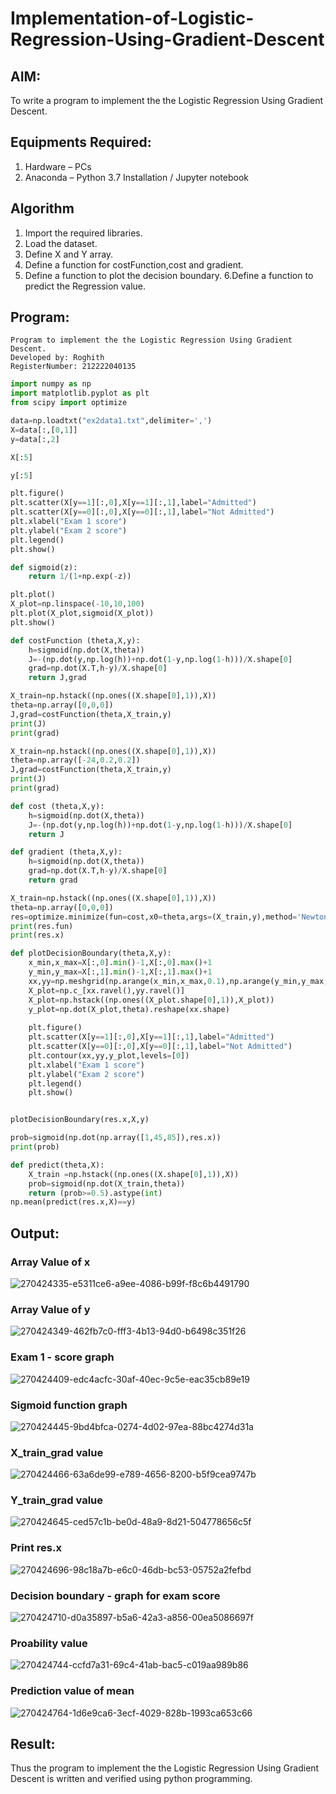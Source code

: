 # Implementation-of-Logistic-Regression-Using-Gradient-Descent

## AIM:
To write a program to implement the the Logistic Regression Using Gradient Descent.

## Equipments Required:
1. Hardware – PCs
2. Anaconda – Python 3.7 Installation / Jupyter notebook

## Algorithm
1. Import the required libraries.
2. Load the dataset.
3. Define X and Y array.
4. Define a function for costFunction,cost and gradient.
5. Define a function to plot the decision boundary. 6.Define a function to predict the 
   Regression value.

## Program:
```
Program to implement the the Logistic Regression Using Gradient Descent.
Developed by: Roghith
RegisterNumber: 212222040135
```
```PYTHON
import numpy as np
import matplotlib.pyplot as plt
from scipy import optimize

data=np.loadtxt("ex2data1.txt",delimiter=',')
X=data[:,[0,1]]
y=data[:,2]

X[:5]

y[:5]

plt.figure()
plt.scatter(X[y==1][:,0],X[y==1][:,1],label="Admitted")
plt.scatter(X[y==0][:,0],X[y==0][:,1],label="Not Admitted")
plt.xlabel("Exam 1 score")
plt.ylabel("Exam 2 score")
plt.legend()
plt.show()

def sigmoid(z):
    return 1/(1+np.exp(-z))

plt.plot()
X_plot=np.linspace(-10,10,100)
plt.plot(X_plot,sigmoid(X_plot))
plt.show()

def costFunction (theta,X,y):
    h=sigmoid(np.dot(X,theta))
    J=-(np.dot(y,np.log(h))+np.dot(1-y,np.log(1-h)))/X.shape[0]
    grad=np.dot(X.T,h-y)/X.shape[0]
    return J,grad

X_train=np.hstack((np.ones((X.shape[0],1)),X))
theta=np.array([0,0,0])
J,grad=costFunction(theta,X_train,y)
print(J)
print(grad)

X_train=np.hstack((np.ones((X.shape[0],1)),X))
theta=np.array([-24,0.2,0.2])
J,grad=costFunction(theta,X_train,y)
print(J)
print(grad)

def cost (theta,X,y):
    h=sigmoid(np.dot(X,theta))
    J=-(np.dot(y,np.log(h))+np.dot(1-y,np.log(1-h)))/X.shape[0]
    return J

def gradient (theta,X,y):
    h=sigmoid(np.dot(X,theta))
    grad=np.dot(X.T,h-y)/X.shape[0]
    return grad

X_train=np.hstack((np.ones((X.shape[0],1)),X))
theta=np.array([0,0,0])
res=optimize.minimize(fun=cost,x0=theta,args=(X_train,y),method='Newton-CG',jac=gradient)
print(res.fun)
print(res.x)

def plotDecisionBoundary(theta,X,y):
    x_min,x_max=X[:,0].min()-1,X[:,0].max()+1
    y_min,y_max=X[:,1].min()-1,X[:,1].max()+1
    xx,yy=np.meshgrid(np.arange(x_min,x_max,0.1),np.arange(y_min,y_max,0.1))
    X_plot=np.c_[xx.ravel(),yy.ravel()]
    X_plot=np.hstack((np.ones((X_plot.shape[0],1)),X_plot))
    y_plot=np.dot(X_plot,theta).reshape(xx.shape)
    
    plt.figure()
    plt.scatter(X[y==1][:,0],X[y==1][:,1],label="Admitted")
    plt.scatter(X[y==0][:,0],X[y==0][:,1],label="Not Admitted")
    plt.contour(xx,yy,y_plot,levels=[0])
    plt.xlabel("Exam 1 score")
    plt.ylabel("Exam 2 score")
    plt.legend()
    plt.show()


plotDecisionBoundary(res.x,X,y)

prob=sigmoid(np.dot(np.array([1,45,85]),res.x))
print(prob)

def predict(theta,X):
    X_train =np.hstack((np.ones((X.shape[0],1)),X))
    prob=sigmoid(np.dot(X_train,theta))
    return (prob>=0.5).astype(int)
np.mean(predict(res.x,X)==y)
```

## Output:


### Array Value of x
![270424335-e5311ce6-a9ee-4086-b99f-f8c6b4491790](https://github.com/Aravindsamy04/-Implementation-of-Logistic-Regression-Using-Gradient-Descent/assets/113497037/31d7595e-6917-4947-9b85-57c76077ae8b)


### Array Value of y
![270424349-462fb7c0-fff3-4b13-94d0-b6498c351f26](https://github.com/Aravindsamy04/-Implementation-of-Logistic-Regression-Using-Gradient-Descent/assets/113497037/c2b015c4-bf8d-453a-9223-6fea036e2e63)

### Exam 1 - score graph
![270424409-edc4acfc-30af-40ec-9c5e-eac35cb89e19](https://github.com/Aravindsamy04/-Implementation-of-Logistic-Regression-Using-Gradient-Descent/assets/113497037/09398a80-bad6-4afc-b800-d92a48b4fe45)

### Sigmoid function graph
![270424445-9bd4bfca-0274-4d02-97ea-88bc4274d31a](https://github.com/Aravindsamy04/-Implementation-of-Logistic-Regression-Using-Gradient-Descent/assets/113497037/5e2f7ba6-88af-444d-a04e-c1063d70a6b9)

### X_train_grad value

![270424466-63a6de99-e789-4656-8200-b5f9cea9747b](https://github.com/Aravindsamy04/-Implementation-of-Logistic-Regression-Using-Gradient-Descent/assets/113497037/11892de3-8a96-4876-a2da-4bba2c7a0e0a)


### Y_train_grad value
![270424645-ced57c1b-be0d-48a9-8d21-504778656c5f](https://github.com/Aravindsamy04/-Implementation-of-Logistic-Regression-Using-Gradient-Descent/assets/113497037/14f8b570-a35e-4e22-b133-178a4c8a78ec)

### Print res.x

![270424696-98c18a7b-e6c0-46db-bc53-05752a2fefbd](https://github.com/Aravindsamy04/-Implementation-of-Logistic-Regression-Using-Gradient-Descent/assets/113497037/4bfa2769-2293-4a22-a1d7-f38c19a76592)



### Decision boundary - graph for exam score
![270424710-d0a35897-b5a6-42a3-a856-00ea5086697f](https://github.com/Aravindsamy04/-Implementation-of-Logistic-Regression-Using-Gradient-Descent/assets/113497037/86c2fd23-eec6-40f9-a0ab-64ccd0c6b875)



### Proability value

![270424744-ccfd7a31-69c4-41ab-bac5-c019aa989b86](https://github.com/Aravindsamy04/-Implementation-of-Logistic-Regression-Using-Gradient-Descent/assets/113497037/a8f75d33-8f00-4e16-ae90-f765f8dd4af9)



### Prediction value of mean
![270424764-1d6e9ca6-3ecf-4029-828b-1993ca653c66](https://github.com/Aravindsamy04/-Implementation-of-Logistic-Regression-Using-Gradient-Descent/assets/113497037/d1e259a0-0d0a-40e1-802a-0a5f5018fb64)

## Result:
Thus the program to implement the the Logistic Regression Using Gradient Descent is written and verified using python programming.

